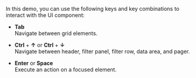 In this demo, you can use the following keys and key combinations to interact with the UI component:

- **Tab**       
Navigate between grid elements.

- **Ctrl** + **&uarr;** or **Ctrl** + **&darr;**        
Navigate between header, filter panel, filter row, data area, and pager.

- **Enter** or **Space**        
Execute an action on a focused element.